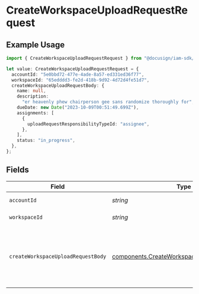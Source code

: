 # CreateWorkspaceUploadRequestRequest

## Example Usage

```typescript
import { CreateWorkspaceUploadRequestRequest } from "@docusign/iam-sdk/models/operations";

let value: CreateWorkspaceUploadRequestRequest = {
  accountId: "5e0bbd72-477e-4ade-8a57-ed331ed36f77",
  workspaceId: "65edddd3-fe2d-418b-9d92-4d72d4fe51d7",
  createWorkspaceUploadRequestBody: {
    name: null,
    description:
      "er heavenly phew chairperson gee sans randomize thoroughly for",
    dueDate: new Date("2023-10-09T00:51:49.699Z"),
    assignments: [
      {
        uploadRequestResponsibilityTypeId: "assignee",
      },
    ],
    status: "in_progress",
  },
};
```

## Fields

| Field                                                                                                      | Type                                                                                                       | Required                                                                                                   | Description                                                                                                |
| ---------------------------------------------------------------------------------------------------------- | ---------------------------------------------------------------------------------------------------------- | ---------------------------------------------------------------------------------------------------------- | ---------------------------------------------------------------------------------------------------------- |
| `accountId`                                                                                                | *string*                                                                                                   | :heavy_check_mark:                                                                                         | The ID of the account                                                                                      |
| `workspaceId`                                                                                              | *string*                                                                                                   | :heavy_check_mark:                                                                                         | The ID of the workspace                                                                                    |
| `createWorkspaceUploadRequestBody`                                                                         | [components.CreateWorkspaceUploadRequestBody](../../models/components/createworkspaceuploadrequestbody.md) | :heavy_check_mark:                                                                                         | The upload request details including name, description, assignments, and status                            |